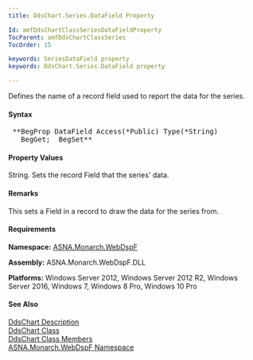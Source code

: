 ```yaml
---
title: DdsChart.Series.DataField Property

Id: amfDdsChartClassSeriesDataFieldProperty
TocParent: amfDdsChartClassSeries
TocOrder: 15

keywords: SeriesDataField property
keywords: DdsChart.Series.DataField property

---
```


Defines the name of a record field used to report the data for the series.

#### Syntax
<pre class="prettyprint"> **BegProp DataField Access(*Public) Type(*String)
   BegGet;  BegSet** </pre>

#### Property Values
String. Sets the record Field that the series' data.

#### Remarks
This sets a Field in a record to draw the data for the series from.

#### Requirements
**Namespace:** [ASNA.Monarch.WebDspF](amfWebDspFNamespace.html)

**Assembly:** ASNA.Monarch.WebDspF.DLL

**Platforms:** Windows Server 2012, Windows Server 2012 R2, Windows Server 2016, Windows 7, Windows 8 Pro, Windows 10 Pro

#### See Also
[DdsChart Description](amfUnderstandingCharts.html)<br /> [ DdsChart Class](amfDdsChartClass.html) <br /> [ DdsChart Class Members](amfDdsChartClassMembers.html) <br /> [ ASNA.Monarch.WebDspF Namespace](amfWebDspFNamespace.html) 
